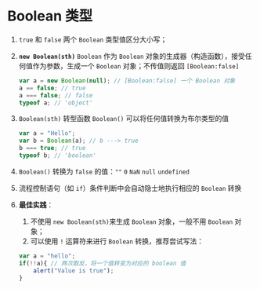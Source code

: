 
# Boolean 类型
1. `true` 和 `false` 两个 `Boolean` 类型值区分大小写；

2. **`new Boolean(sth)`**
`Boolean` 作为 `Boolean` 对象的生成器（构造函数），接受任何值作为参数，生成一个 `Boolean` 对象；不传值则返回 `[Boolean:false]`
    ```javascript
    var a = new Boolean(null); // [Boolean:false] 一个 Boolean 对象
    a == false; // true
    a === false; // false
    typeof a; // 'object'
    ```

3. `Boolean(sth)`
转型函数 `Boolean()` 可以将任何值转换为布尔类型的值
    ```javascript
    var a = "Hello";
    var b = Boolean(a); // b ---> true
    b === true; // true
    typeof b; // 'boolean'
    ```

4. `Boolean()` 转换为 `false` 的值：`""` `0` `NaN` `null` `undefined`

5. 流程控制语句（如 `if`）条件判断中会自动隐士地执行相应的 `Boolean` 转换

6. **最佳实践**：
    1. 不使用 `new Boolean(sth)`来生成 `Boolean` 对象，一般不用 `Boolean` 对象；
    2. 可以使用 `!` 运算符来进行 `Boolean` 转换，推荐尝试写法：
    ```javascript
    var a = "hello";
    if(!!a){ // 两次取反，将一个值转变为对应的 boolean 值
        alert("Value is true");
    }
    ```
